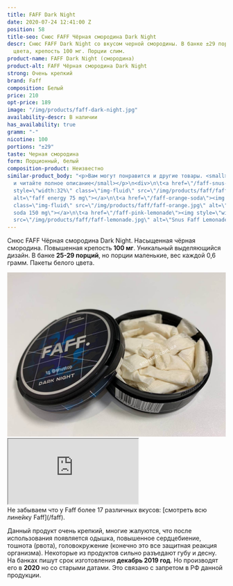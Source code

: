 ```yaml
---
title: FAFF Dark Night
date: 2020-07-24 12:41:00 Z
position: 58
title-seo: Снюс FAFF Чёрная смородина Dark Night
descr: Снюс FAFF Dark Night со вкусом черной смородины. В банке ±29 порций белого
  цвета, крепость 100 мг. Порции слим.
product-name: FAFF Dark Night (смородина)
product-alt: FAFF Чёрная смородина Dark Night
strong: Очень крепкий
brand: Faff
composition: Белый
price: 210
opt-price: 189
image: "/img/products/faff-dark-night.jpg"
availability-descr: В наличии
has_availability: true
gramm: "-"
nicotine: 100
portions: "±29"
taste: Черная смородина
form: Порционный, белый
composition-product: Неизвестно
similar-product_body: "<p>Вам могут понравится и другие товары. <small>Жмите на картинки
  и читайте полное описание</small></p>\n<div>\n\t<a href=\"/faff-snus-energy\"><img
  style=\"width:32%\" class=\"img-fluid\" src=\"/img/products/faff/faff-redbull.jpg\"
  alt=\"faff energy 75 mg\"></a>\n\t<a href=\"/faff-orange-soda\"><img style=\"width:32%\"
  class=\"img-fluid\" src=\"/img/products/faff/faff-orange.jpg\" alt=\"faff orange
  soda 150 mg\"></a>\n\t<a href=\"/faff-pink-lemonade\"><img style=\"width:32%\" class=\"img-fluid\"
  src=\"/img/products/faff/faff-lemonade.jpg\" alt=\"Snus Faff Lemonade 150 mg\"></a>\n</div>"
---
```


Снюс FAFF Чёрная смородина Dark Night. Насыщенная чёрная смородина. Повышенная крепость **100 мг**. Уникальный выделяющийся дизайн. В банке **25-29 порций**, но порции маленькие, вес каждой 0,6 грамм. Пакеты белого цвета.
<div class="mb-3">
<img class="img-fluid" src="/img/products/faff/open/dark-night.jpg" alt="Снюс FAFF черная смородина 100 mg">
</div>
<div class="embed-responsive embed-responsive-16by9 mb-3">
  <iframe class="embed-responsive-item" src="https://www.youtube.com/embed/NTXkb_qVFpU" allowfullscreen></iframe>
</div>
Не забываем что у Faff более 17 различных вкусов: [смотреть всю линейку Faff](/faff).

Данный продукт очень крепкий, многие жалуются, что после использования появляется одышка, повышенное сердцебиение, тошнота (рвота), головокружение (конечно это все защитная реакция организма). Некоторые из продуктов сильно разъедают губу и десну.
На банках пишут срок изготовления **декабрь 2019 год**. Но производят его в **2020** но со старыми датами. Это связано с запретом в РФ данной продукции.